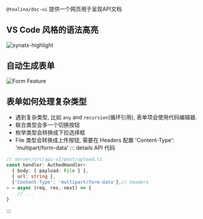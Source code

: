`@tealina/doc-ui` 提供一个网页用于呈现API文档
## VS Code 风格的语法高亮
![synatx-highlight](/synatx-highlight.png)

## 自动生成表单
![Form Feature](/doc-ui-feature.png)

## 表单如何处理复杂类型
- 遇到复杂类型, 比如 `any` and `recursion`(循环引用), 表单项会使用代码编辑器.
- 联合类型会多一个切换按钮
- 枚举类型会转换成下拉选择框
- File 类型会转换成上传按钮, 需要在 Headers 配置 'Content-Type': 'multipart/form-data'
::: details API 代码
```ts
// server/src/api-v1/post/upload.ts
const handler: AuthedHandler<
  { body: { payload: File } },
  { url: string },
  {'Content-Type': 'multipart/form-data'},// headers
> = async (req, res, next) => {
    // ...
}
```
:::